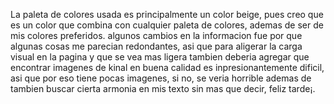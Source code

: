 La paleta de colores usada es principalmente un color beige, pues creo que es un color que combina con cualquier paleta de colores, ademas de ser de mis colores preferidos.
algunos cambios en la informacion fue por que algunas cosas me parecian redondantes, asi que para aligerar la carga visual en la pagina y que se vea mas ligera
tambien deberia agregar que encontrar imagenes de kinal en buena calidad es inpresionantemente dificil, asi que por eso tiene pocas imagenes, si no, se veria horrible
ademas de tambien buscar cierta armonia en mis texto
sin mas que decir, feliz tarde¡.
